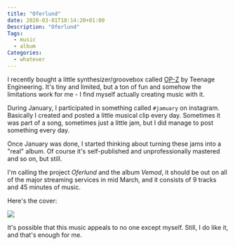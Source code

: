 ```yaml
---
title: "Oferlund"
date: 2020-03-01T18:14:20+01:00
Description: "Oferlund"
Tags:
  - music
  - album
Categories:
  - whatever
---
```


I recently bought a little synthesizer/groovebox called <a href="https://teenage.engineering">OP-Z</a> by Teenage Engineering. It's tiny and limited, but a ton of fun and somehow the limitations work for me - I find myself actually creating music with it.

During January, I participated in something called `#jamuary` on instagram. Basically I created and posted a little musical clip every day. Sometimes it was part of a song, sometimes just a little jam, but I did manage to post something every day.

Once January was done, I started thinking about turning these jams into a "real" album. Of course it's self-published and unprofessionally mastered and so on, but still.

I'm calling the project *Oferlund* and the album *Vemod*, it should be out on all of the major streaming services in mid March, and it consists of 9 tracks and 45 minutes of music.

Here's the cover:

<img src="/img/moshed-cover-512.jpg" />

It's possible that this music appeals to no one except myself. Still, I do like it, and that's enough for me.
